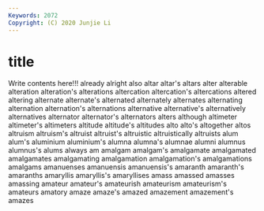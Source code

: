 ```yaml
---
Keywords: 2072
Copyright: (C) 2020 Junjie Li
---
```


# title

Write contents here!!!
already 
alright 
also 
altar 
altar's 
altars 
alter 
alterable 
alteration
alteration's 
alterations 
altercation 
altercation's 
altercations 
altered 
altering 
alternate 
alternate's 
alternated
alternately 
alternates 
alternating 
alternation 
alternation's 
alternations 
alternative 
alternative's 
alternatively 
alternatives
alternator 
alternator's 
alternators 
alters 
although 
altimeter 
altimeter's 
altimeters 
altitude 
altitude's
altitudes 
alto 
alto's 
altogether 
altos 
altruism 
altruism's 
altruist 
altruist's 
altruistic
altruistically 
altruists 
alum 
alum's 
aluminium 
aluminium's 
alumna 
alumna's 
alumnae 
alumni
alumnus 
alumnus's 
alums 
always 
am 
amalgam 
amalgam's 
amalgamate 
amalgamated 
amalgamates
amalgamating 
amalgamation 
amalgamation's 
amalgamations 
amalgams 
amanuenses 
amanuensis 
amanuensis's 
amaranth 
amaranth's
amaranths 
amaryllis 
amaryllis's 
amaryllises 
amass 
amassed 
amasses 
amassing 
amateur 
amateur's
amateurish 
amateurism 
amateurism's 
amateurs 
amatory 
amaze 
amaze's 
amazed 
amazement 
amazement's
amazes 
